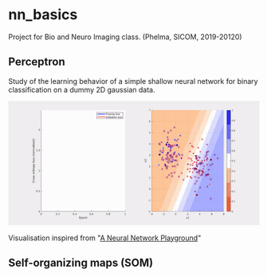 # nn_basics

Project for Bio and Neuro Imaging class.
(Phelma, SICOM, 2019-20120)

## Perceptron

Study of the learning behavior of a simple shallow neural network for binary classification on a dummy 2D gaussian data.

![](perceptron/movie.gif)

Visualisation inspired from "[A Neural Network Playground](http://playground.tensorflow.org/#activation=sigmoid&batchSize=1&dataset=gauss&regDataset=reg-plane&learningRate=0.0001&regularizationRate=0&noise=30&networkShape=&seed=0.97920&showTestData=true&discretize=false&percTrainData=70&x=true&y=true&xTimesY=false&xSquared=false&ySquared=false&cosX=false&sinX=false&cosY=false&sinY=false&collectStats=false&problem=classification&initZero=false&hideText=false)"

## Self-organizing maps (SOM)